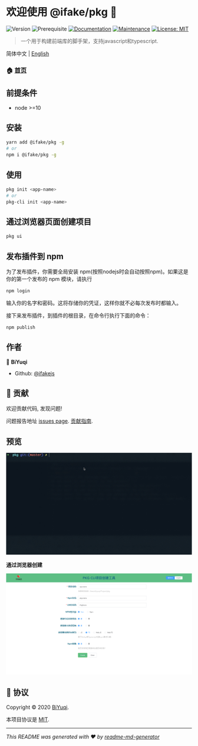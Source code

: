 # 欢迎使用 @ifake/pkg 👋
![Version](https://img.shields.io/npm/v/@ifake/pkg)
![Prerequisite](https://img.shields.io/badge/node-%3E%3D10-blue.svg)
[![Documentation](https://img.shields.io/badge/documentation-yes-brightgreen.svg)](https://github.com/ifakejs/pkg#readme)
[![Maintenance](https://img.shields.io/badge/Maintained%3F-yes-green.svg)](https://github.com/ifakejs/pkg/graphs/commit-activity)
[![License: MIT](https://img.shields.io/github/license/ifakejs/@ifake/pkg)](https://github.com/ifakejs/pkg/blob/master/LICENSE)

> 一个用于构建前端库的脚手架，支持javascript和typescript.

简体中文 | [English](https://github.com/ifakejs/pkg/blob/master/README.md)

### 🏠 [首页](https://github.com/ifakejs/pkg#readme)

## 前提条件

- node >=10

## 安装

```sh
yarn add @ifake/pkg -g
# or
npm i @ifake/pkg -g
```

## 使用

```sh
pkg init <app-name>
# or
pkg-cli init <app-name>
```

## 通过浏览器页面创建项目
```sh
pkg ui
```

## 发布插件到 npm
为了发布插件，你需要全局安装 npm(按照nodejs时会自动按照npm)。如果这是你的第一个发布的 npm 模块，请执行
```js
npm login
```
输入你的名字和密码。这将存储你的凭证，这样你就不必每次发布时都输入。

接下来发布插件，到插件的根目录，在命令行执行下面的命令：
```js
npm publish
```

## 作者

👤 **BiYuqi**

* Github: [@ifakejs](https://github.com/ifakejs)

## 🤝 贡献

欢迎贡献代码, 发现问题!

问题报告地址 [issues page](https://github.com/ifakejs/pkg/issues).
[贡献指南](https://github.com/ifakejs/pkg/blob/master/CONTRIBUTION.zh-CN.md).

## 预览

![Pkg Chinese Gif](https://github.com/ifakejs/pkg/raw/master/screenshots/pkg-chinese-mini.gif)

**通过浏览器创建**

![Pkg UI Chinese](https://github.com/ifakejs/pkg/raw/master/screenshots/pkg-ui-cn.png)

## 📝 协议

Copyright © 2020 [BiYuqi](https://github.com/ifakejs).

本项目协议是 [MIT](https://github.com/ifakejs/pkg/blob/master/LICENSE).

***
_This README was generated with ❤️ by [readme-md-generator](https://github.com/kefranabg/readme-md-generator)_
